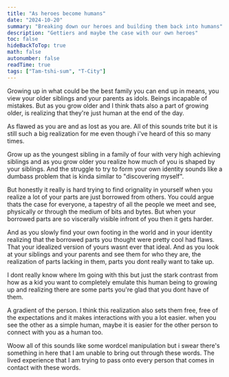 ```yaml
---
title: "As heroes become humans"
date: "2024-10-20"
summary: "Breaking down our heroes and building them back into humans"
description: "Gettiers and maybe the case with our own heroes"
toc: false
hideBackToTop: true
math: false
autonumber: false
readTime: true
tags: ["Tam-tshi-sum", "T-City"]
---
```

Growing up in what could be the best family you can end up in means, you view your older siblings and your parents as idols. Beings incapable of mistakes. But as you grow older and I think thats also a part of growing older, is realizing that they're just human at the end of the day.

As flawed as you are and as lost as you are. All of this sounds trite but it is still such a big realization for me even though i've heard of this so many times.

Grow up as the youngest sibling in a family of four with very high achieving siblings and as you grow older you realize how much of you is shaped by your siblings. And the struggle to try to form your own identity sounds like a dumbass problem that is kinda similar to "discovering myself".

But honestly it really is hard trying to find orignality in yourself when you realize a lot of your parts are just borrowed from others. You could argue thats the case for everyone, a tapestry of all the people we meet and see, physically or through the medium of bits and bytes. But when your borrowed parts are so viscerally visible infront of you then it gets harder.

And as you slowly find your own footing in the world and in your identity realizing that the borrowed parts you thought were pretty cool had flaws. That your idealized version of yours wasnt ever that ideal. And as you look at your siblings and your parents and see them for who they are, the realization of parts lacking in them, parts you dont really want to take up.

I dont really know where Im going with this but just the stark contrast from how as a kid you want to completely emulate this human being to growing up and realizing there are some parts you're glad that you dont have of them.

A gradient of the person. I think this realization also sets them free, free of the expectations and it makes interactions with you a lot easier. when you see the other as a simple human, maybe it is easier for the other person to connect with you as a human too.

Woow all of this sounds like some wordcel manipulation but i swear there's something in here that I am unable to bring out through these words. The lived experience that I am trying to pass onto every person that comes in contact with these words.